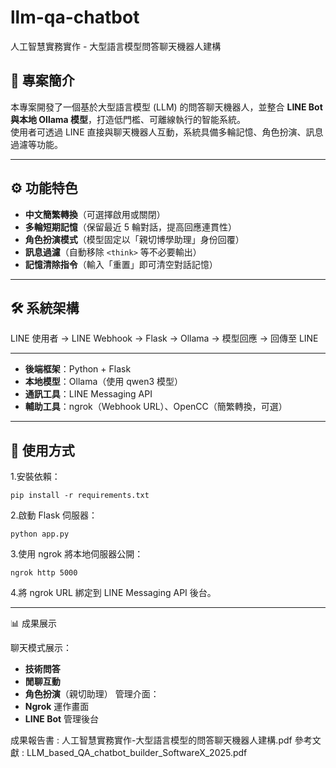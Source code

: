 # llm-qa-chatbot
人工智慧實務實作 - 大型語言模型問答聊天機器人建構

## 📖 專案簡介
本專案開發了一個基於大型語言模型 (LLM) 的問答聊天機器人，並整合 **LINE Bot 與本地 Ollama 模型**，打造低門檻、可離線執行的智能系統。  
使用者可透過 LINE 直接與聊天機器人互動，系統具備多輪記憶、角色扮演、訊息過濾等功能。

---

## ⚙️ 功能特色
- **中文簡繁轉換**（可選擇啟用或關閉）
- **多輪短期記憶**（保留最近 5 輪對話，提高回應連貫性）
- **角色扮演模式**（模型固定以「親切博學助理」身份回覆）
- **訊息過濾**（自動移除 `<think>` 等不必要輸出）
- **記憶清除指令**（輸入「重置」即可清空對話記憶）

---

## 🛠️ 系統架構
LINE 使用者 → LINE Webhook → Flask → Ollama → 模型回應 → 回傳至 LINE

---

- **後端框架**：Python + Flask  
- **本地模型**：Ollama（使用 qwen3 模型）  
- **通訊工具**：LINE Messaging API  
- **輔助工具**：ngrok（Webhook URL）、OpenCC（簡繁轉換，可選）  

---

## 🚀 使用方式
1.安裝依賴：
  ```
  pip install -r requirements.txt
  ```
2.啟動 Flask 伺服器：
  ```
  python app.py
  ```
3.使用 ngrok 將本地伺服器公開：
  ```
  ngrok http 5000
  ```
4.將 ngrok URL 綁定到 LINE Messaging API 後台。

---

📊 成果展示

聊天模式展示：
 - **技術問答**
 - **閒聊互動**
 - **角色扮演**（親切助理）
管理介面：
 - **Ngrok** 運作畫面
 - **LINE Bot** 管理後台
   
成果報告書 : 人工智慧實務實作-大型語言模型的問答聊天機器人建構.pdf
參考文獻 : LLM_based_QA_chatbot_builder_SoftwareX_2025.pdf
